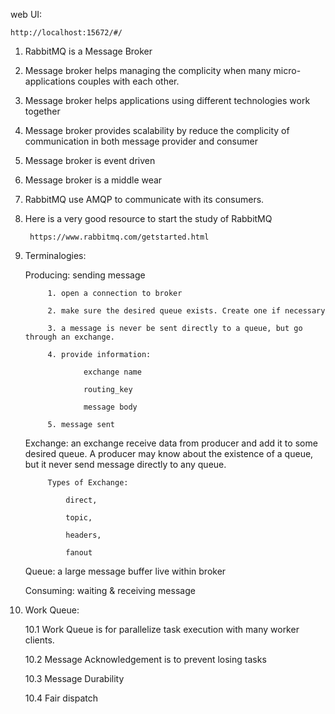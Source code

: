 web UI:

	http://localhost:15672/#/ 


1. RabbitMQ is a Message Broker  

2. Message broker helps managing the complicity when many micro-applications couples with each other. 

3. Message broker helps applications using different technologies work together
	
4. Message broker provides scalability by reduce the complicity of communication in both message provider and consumer

5. Message broker is event driven

6. Message broker is a middle wear

7. RabbitMQ use AMQP to communicate with its consumers.

8. Here is a very good resource to start the study of RabbitMQ
		
		https://www.rabbitmq.com/getstarted.html
				
9. Terminalogies:

	Producing: sending message
	
			1. open a connection to broker
			
			2. make sure the desired queue exists. Create one if necessary
			
			3. a message is never be sent directly to a queue, but go through an exchange.
			
			4. provide information:
			
					exchange name
					
					routing_key
					
					message body
					
			5. message sent
			
	Exchange: an exchange receive data from producer and add it to some desired queue. 
	A producer may know about the existence of a queue,	but it never send message directly to any queue. 

			Types of Exchange:
			
				direct,
				
				topic,
				
				headers,
				
				fanout
	
	Queue: a large message buffer live within broker
	
	Consuming: waiting & receiving message

10. Work Queue:

	10.1 Work Queue is for parallelize task execution with many worker clients. 
	
	10.2 Message Acknowledgement is to prevent losing tasks
	
	10.3 Message Durability
	
	10.4 Fair dispatch
	
